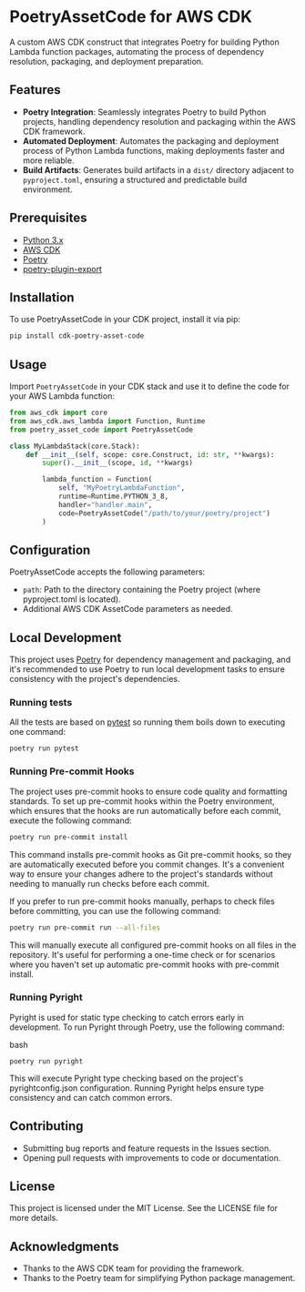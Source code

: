 # PoetryAssetCode for AWS CDK

A custom AWS CDK construct that integrates Poetry for building Python Lambda function packages, automating the process of dependency resolution, packaging, and deployment preparation.

## Features

- **Poetry Integration**: Seamlessly integrates Poetry to build Python projects, handling dependency resolution and packaging within the AWS CDK framework.
- **Automated Deployment**: Automates the packaging and deployment process of Python Lambda functions, making deployments faster and more reliable.
- **Build Artifacts**: Generates build artifacts in a `dist/` directory adjacent to `pyproject.toml`, ensuring a structured and predictable build environment.


## Prerequisites

- [Python 3.x](https://www.python.org/downloads/)
- [AWS CDK](https://github.com/aws/aws-cdk)
- [Poetry](https://github.com/python-poetry/poetry)
- [poetry-plugin-export](https://github.com/python-poetry/poetry-plugin-export)

## Installation

To use PoetryAssetCode in your CDK project, install it via pip:

```bash
pip install cdk-poetry-asset-code
```

## Usage
Import `PoetryAssetCode` in your CDK stack and use it to define the code for your AWS Lambda function:
```python
from aws_cdk import core
from aws_cdk.aws_lambda import Function, Runtime
from poetry_asset_code import PoetryAssetCode

class MyLambdaStack(core.Stack):
    def __init__(self, scope: core.Construct, id: str, **kwargs):
        super().__init__(scope, id, **kwargs)

        lambda_function = Function(
            self, "MyPoetryLambdaFunction",
            runtime=Runtime.PYTHON_3_8,
            handler="handler.main",
            code=PoetryAssetCode("/path/to/your/poetry/project")
        )
```

## Configuration
PoetryAssetCode accepts the following parameters:

- `path`: Path to the directory containing the Poetry project (where pyproject.toml is located).
- Additional AWS CDK AssetCode parameters as needed.


## Local Development

This project uses [Poetry](https://python-poetry.org/) for dependency management and packaging, and it's recommended to use Poetry to run local development tasks to ensure consistency with the project's dependencies.

### Running tests
All the tests are based on [pytest](https://docs.pytest.org/) so running them boils down to executing one command:
```shell
poetry run pytest
```

### Running Pre-commit Hooks

The project uses pre-commit hooks to ensure code quality and formatting standards. To set up pre-commit hooks within the Poetry environment, which ensures that the hooks are run automatically before each commit, execute the following command:

```bash
poetry run pre-commit install
```

This command installs pre-commit hooks as Git pre-commit hooks, so they are automatically executed before you commit changes. It's a convenient way to ensure your changes adhere to the project's standards without needing to manually run checks before each commit.

If you prefer to run pre-commit hooks manually, perhaps to check files before committing, you can use the following command:
```bash
poetry run pre-commit run --all-files
```
This will manually execute all configured pre-commit hooks on all files in the repository. It's useful for performing a one-time check or for scenarios where you haven't set up automatic pre-commit hooks with pre-commit install.


### Running Pyright
Pyright is used for static type checking to catch errors early in development. To run Pyright through Poetry, use the following command:

bash
```
poetry run pyright
```

This will execute Pyright type checking based on the project's pyrightconfig.json configuration. Running Pyright helps ensure type consistency and can catch common errors.


## Contributing
- Submitting bug reports and feature requests in the Issues section.
- Opening pull requests with improvements to code or documentation.

## License
This project is licensed under the MIT License. See the LICENSE file for more details.

## Acknowledgments
- Thanks to the AWS CDK team for providing the framework.
- Thanks to the Poetry team for simplifying Python package management.
